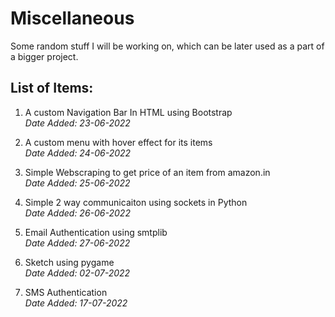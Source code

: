 # Miscellaneous

Some random stuff I will be working on, which can be later used as a part of a bigger project.  

## List of Items:
1) A custom Navigation Bar In HTML using Bootstrap  
*Date Added: 23-06-2022*  

2) A custom menu with hover effect for its items  
*Date Added: 24-06-2022*  

3) Simple Webscraping to get price of an item from amazon.in  
*Date Added: 25-06-2022*

4) Simple 2 way communicaiton using sockets in Python  
*Date Added: 26-06-2022*  

5) Email Authentication using smtplib   
*Date Added: 27-06-2022*  

6) Sketch using pygame  
*Date Added: 02-07-2022*  

7) SMS Authentication  
*Date Added: 17-07-2022*
